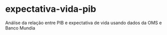 # expectativa-vida-pib
Análise da relação entre PIB e expectativa de vida usando dados da OMS e Banco Mundia

